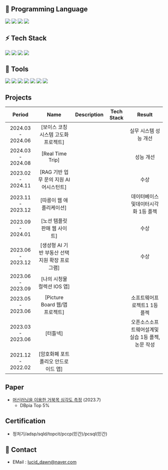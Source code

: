 🔨 Programming Language
- 
<a href="" target="_blank"><img src="https://img.shields.io/badge/Python-3776AB?style=flat-square&logo=Python&logoColor=white"/></a>
<a href="" target="_blank"><img src="https://img.shields.io/badge/java-%23ED8B00.svg?style=flat-square&logo=java&logoColor=white"/></a>
<a href="" target="_blank"><img src="https://img.shields.io/badge/C-A8B9CC?style=flat-square&logo=C&logoColor=white"/></a>
<a href="" target="_blank"><img src="https://img.shields.io/badge/C++-00599C?style=flat-square&logo=C%2B%2B&logoColor=white"/></a>

⚡ Tech Stack
-
<a href="" target="_blank"><img src="https://img.shields.io/badge/Android-3DDC84?style=flat-square&logo=Android&logoColor=white"/></a>
<img src="https://img.shields.io/badge/Spring-6DB33F?style=flat-square&logo=Spring&logoColor=white"/>
<img src="https://img.shields.io/badge/mysql-4479A1?style=flat-square&logo=mysql&logoColor=white"> 
<img src="https://img.shields.io/badge/mariaDB-003545?style=flat-square&logo=mariaDB&logoColor=white"> 

🔧 Tools
- 
<a href="" target="_blank"><img src="https://img.shields.io/badge/git-%23F05033.svg?style=flat-square&logo=git&logoColor=white"/></a>
<a href="" target="_blank"><img src="https://img.shields.io/badge/github-%23121011.svg?style=flat-square&logo=github&logoColor=white"/></a>
<a href="" target="_blank"><img src="https://img.shields.io/badge/Slack-4A154B?style=flat-square&logo=slack&logoColor=white"/></a>
<a href="" target="_blank"><img src="https://img.shields.io/badge/Notion-%23000000.svg?style=flat-square&logo=notion&logoColor=white"/></a>
<a href="" target="_blank"><img src="https://img.shields.io/badge/Visual%20Studio%20Code-0078d7.svg?style=flat-square&logo=visual-studio-code&logoColor=white"/></a>
<a href="" target="_blank"><img src="https://img.shields.io/badge/Visual%20Studio-5C2D91.svg?style=flat-square&logo=visual-studio&logoColor=white"/></a>
<a href="" target="_blank"><img src="https://img.shields.io/badge/IntelliJIDEA-000000.svg?style=flat-square&logo=intellij-idea&logoColor=white"/></a>

## Projects

|   **Period**   |   **Name**   | **Description** |        **Tech Stack**        |   **Result**    |
|:--------------:|:-------------:|:---------------:|:----------------------------:|:------------:|
| 2024.03 - 2024.06 | [보이스 코칭 시스템 고도화 프로젝트] | | | 실무 시스템 성능 개선 |
| 2024.03 - 2024.08 | [Real Time Trip] | | | 성능 개선 |
| 2023.02 - 2024.11 | [RAG 기반 업무 문의 지원 AI 어시스턴트] | | | 수상 |
| 2023.11 - 2023.12 | [따릉이 웹 애플리케이션] | | | 데이터베이스및데이터시각화 1등 플젝 |
| 2023.09 - 2024.01 | [노션 템플릿 판매 웹 사이트] | | | 수상 |
| 2023.06 - 2023.12 | [생성형 AI 기반 부동산 선택지원 확장 프로그램] | | | 수상 |
| 2023.06 - 2023.09 | [나의 시청물 컬렉션 IOS 앱] | | |
| 2023.05 - 2023.06 | [Picture Board 웹/앱 프로젝트] | | | 소프트웨어프로젝트1 1등 플젝 |
| 2023.03 - 2023.06 | [터틀넥] | | | 오픈소스소프트웨어설계및실습 1등 플젝, 논문 작성 |
| 2021.12 - 2022.02 | [암호화폐 포트폴리오 안드로이드 앱] | | |

## Paper
- [머신러닝을 이용한 거북목 심각도 측정](https://www.dbpia.co.kr/journal/articleDetail?nodeId=NODE11485037) (2023.7)
  - DBpia Top 5%

## Certification
- 정처기/adsp/sqld/topcit/pccp(민간)/pcsql(민간)
  
💬 Contact
- 
- EMail : <lucid_dawn@naver.com>


<!--
**bbang-jun/bbang-jun** is a ✨ _special_ ✨ repository because its `README.md` (this file) appears on your GitHub profile.
Here are some ideas to get you started:
- 🔭 I’m currently working on ...
- 🌱 I’m currently learning ...
- 👯 I’m looking to collaborate on ...
- 🤔 I’m looking for help with ...
- 💬 Ask me about ...
- 📫 How to reach me: ...
- 😄 Pronouns: ...
- ⚡ Fun fact: ...
-->
